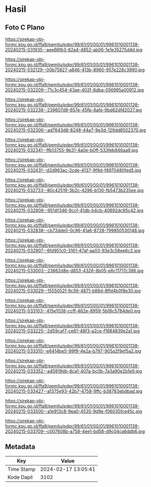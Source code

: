 # Hasil

## Foto C Plano

https://sirekap-obj-formc.kpu.go.id/ffa9/pemilu/pdpr/99/61/01/00/01/9961010001138-20240215-031935--aee66fb3-82a4-4852-ab06-1e1e35275d4d.jpg

https://sirekap-obj-formc.kpu.go.id/ffa9/pemilu/pdpr/99/61/01/00/01/9961010001138-20240215-032129--00b75827-a846-413b-8960-957e228c3990.jpg

https://sirekap-obj-formc.kpu.go.id/ffa9/pemilu/pdpr/99/61/01/00/01/9961010001138-20240215-032209--71c3c454-43ae-402f-8dba-056995a00912.jpg

https://sirekap-obj-formc.kpu.go.id/ffa9/pemilu/pdpr/99/61/01/00/01/9961010001138-20240215-032238--239607d9-657e-45fb-8afe-9bd62df42027.jpg

https://sirekap-obj-formc.kpu.go.id/ffa9/pemilu/pdpr/99/61/01/00/01/9961010001138-20240215-032306--ad7643d8-8248-44a7-9e3d-129dd8502370.jpg

https://sirekap-obj-formc.kpu.go.id/ffa9/pemilu/pdpr/99/61/01/00/01/9961010001138-20240215-032341--ffb13755-9b31-4a0e-b0ff-533feb846aa9.jpg

https://sirekap-obj-formc.kpu.go.id/ffa9/pemilu/pdpr/99/61/01/00/01/9961010001138-20240215-032431--d2d963ac-2cde-4137-9f6d-f8970480fed5.jpg

https://sirekap-obj-formc.kpu.go.id/ffa9/pemilu/pdpr/99/61/01/00/01/9961010001138-20240215-032733--80c42519-3b2c-4296-b130-fb5473b235ee.jpg

https://sirekap-obj-formc.kpu.go.id/ffa9/pemilu/pdpr/99/61/01/00/01/9961010001138-20240215-032808--9514f346-9ccf-41db-b4cb-40892dc95c42.jpg

https://sirekap-obj-formc.kpu.go.id/ffa9/pemilu/pdpr/99/61/01/00/01/9961010001138-20240215-032838--cb72dde5-0c96-41a6-8728-799850530148.jpg

https://sirekap-obj-formc.kpu.go.id/ffa9/pemilu/pdpr/99/61/01/00/01/9961010001138-20240215-032907--6fd951c0-3161-47af-aa03-93e3c58ee6c2.jpg

https://sirekap-obj-formc.kpu.go.id/ffa9/pemilu/pdpr/99/61/01/00/01/9961010001138-20240215-033003--23862d8e-d853-4326-8b05-e6c11717c396.jpg

https://sirekap-obj-formc.kpu.go.id/ffa9/pemilu/pdpr/99/61/01/00/01/9961010001138-20240215-033029--1555052f-9c56-4871-b88d-8ffd4b0f8e30.jpg

https://sirekap-obj-formc.kpu.go.id/ffa9/pemilu/pdpr/99/61/01/00/01/9961010001138-20240215-033103--415e1038-ccff-462e-8959-5b18c5784de0.jpg

https://sirekap-obj-formc.kpu.go.id/ffa9/pemilu/pdpr/99/61/01/00/01/9961010001138-20240215-033225--2d59caf7-ce61-48f3-a2ce-f1684839e2a1.jpg

https://sirekap-obj-formc.kpu.go.id/ffa9/pemilu/pdpr/99/61/01/00/01/9961010001138-20240215-033310--e6414be5-99f9-4e2a-b797-905a2f9ef5a2.jpg

https://sirekap-obj-formc.kpu.go.id/ffa9/pemilu/pdpr/99/61/01/00/01/9961010001138-20240215-033352--a45919db-8ca1-407a-bc0b-7a3a90e2b1e9.jpg

https://sirekap-obj-formc.kpu.go.id/ffa9/pemilu/pdpr/99/61/01/00/01/9961010001138-20240215-033427--a1375e93-42b7-4758-9ffc-b38783ebdbad.jpg

https://sirekap-obj-formc.kpu.go.id/ffa9/pemilu/pdpr/99/61/01/00/01/9961010001138-20240215-033500--a1e913c8-9ea0-4535-9d9e-f06035fce45c.jpg

https://sirekap-obj-formc.kpu.go.id/ffa9/pemilu/pdpr/99/61/01/00/01/9961010001138-20240215-033709--c007608b-a758-4ee1-bd58-d9c04ca6ddb6.jpg


## Metadata

| Key        | Value               |
| ---------- | ------------------- |
| Time Stamp | 2024-02-17 13:05:41 |
| Kode Dapil | 3102                |



